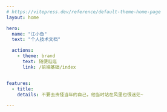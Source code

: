 ```yaml
---
# https://vitepress.dev/reference/default-theme-home-page
layout: home

hero:
  name: "江小鱼"
  text: "个人技术文档"

  actions:
    - theme: brand
      text: 随便逛逛
      link: /前端基础/index


features:
  - title: 
    details: 不要去责怪当年的自己，他当时站在风里也很迷茫~

---
```


